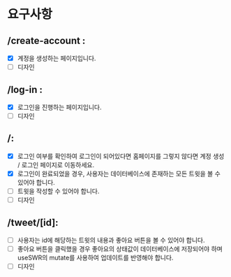 # 요구사항

## /create-account :

- [x] 계정을 생성하는 페이지입니다.
- [ ] 디자인

## /log-in :

- [x] 로그인을 진행하는 페이지입니다.
- [ ] 디자인

## /:

- [x] 로그인 여부를 확인하여 로그인이 되어있다면 홈페이지를 그렇지 않다면 계정 생성 / 로그인 페이지로 이동하세요.
- [x] 로그인이 완료되었을 경우, 사용자는 데이터베이스에 존재하는 모든 트윗을 볼 수 있어야 합니다.
- [ ] 트윗을 작성할 수 있어야 합니다.
- [ ] 디자인

## /tweet/[id]:

- [ ] 사용자는 id에 해당하는 트윗의 내용과 좋아요 버튼을 볼 수 있어야 합니다.
- [ ] 좋아요 버튼을 클릭했을 경우 좋아요의 상태값이 데이터베이스에 저장되어야 하며 useSWR의 mutate를 사용하여 업데이트를 반영해야 합니다.
- [ ] 디자인
